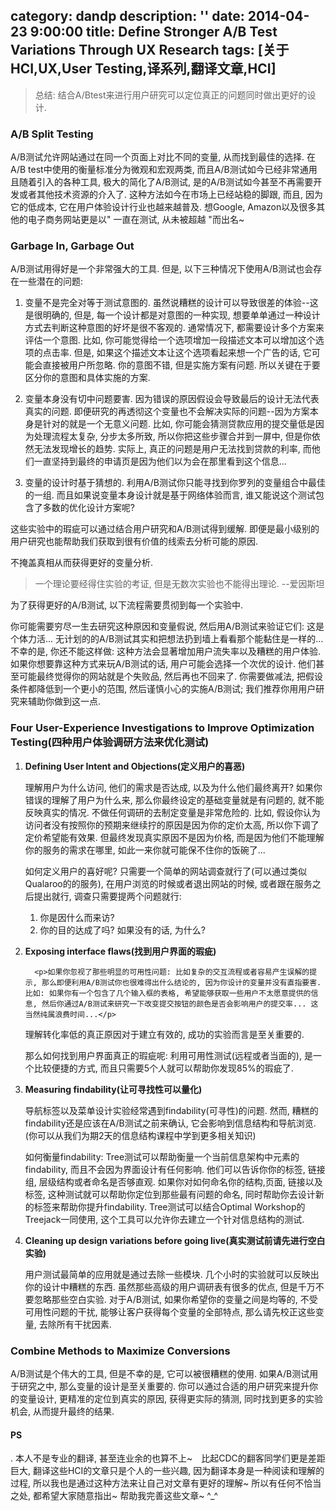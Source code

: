category: dandp
description: ''
date: 2014-04-23 9:00:00
title: Define Stronger A/B Test Variations Through UX Research
tags: [关于HCI,UX,User Testing,译系列,翻译文章,HCI]
---

<blockquote>总结: 结合A/Btest来进行用户研究可以定位真正的问题同时做出更好的设计.</blockquote>

<h3><strong>A/B Split Testing</strong></h3>

A/B测试允许网站通过在同一个页面上对比不同的变量, 从而找到最佳的选择. 在A/B test中使用的衡量标准分为微观和宏观两类, 而且A/B测试如今已经非常通用且随着引入的各种工具, 极大的简化了A/B测试, 是的A/B测试如今甚至不再需要开发或者其他技术资源的介入了. 这种方法如今在市场上已经站稳的脚跟, 而且, 因为它的低成本, 它在用户体验设计行业也越来越普及. 想Google, Amazon以及很多其他的电子商务网站更是以" 一直在测试, 从未被超越 "而出名~

<h3><strong>Garbage In, Garbage Out</strong></h3>

A/B测试用得好是一个非常强大的工具. 但是, 以下三种情况下使用A/B测试也会存在一些潜在的问题:

<ol>
  	<li><p>变量不是完全对等于测试意图的. 虽然说糟糕的设计可以导致很差的体验--这是很明确的, 但是, 每一个设计都是对意图的一种实现, 想要单单通过一种设计方式去判断这种意图的好坏是很不客观的. 通常情况下, 都需要设计多个方案来评估一个意图. 比如, 你可能觉得给一个选项增加一段描述文本可以增加这个选项的点击率. 但是, 如果这个描述文本让这个选项看起来想一个广告的话, 它可能会直接被用户所忽略. 你的意图不错, 但是实施方案有问题. 所以关键在于要区分你的意图和具体实施的方案.</p></li>
	<li><p>变量本身没有切中问题要害. 因为错误的原因假设会导致最后的设计无法代表真实的问题. 即便研究的再透彻这个变量也不会解决实际的问题--因为方案本身是针对的就是一个无意义问题. 比如, 你可能会猜测贷款应用的提交量低是因为处理流程太复杂, 分步太多所致, 所以你把这些步骤合并到一屏中, 但是你依然无法发现增长的趋势. 实际上, 真正的问题是用户无法找到贷款的利率, 而他们一直坚持到最终的申请页是因为他们以为会在那里看到这个信息...</p></li>
	<li><p>变量的设计时基于猜想的. 利用A/B测试你只能寻找到你罗列的变量组合中最佳的一组. 而且如果说变量本身设计就是基于网络体验而言, 谁又能说这个测试包含了多数的优化设计方案呢?</p></li>

</ol>

这些实验中的瑕疵可以通过结合用户研究和A/B测试得到缓解. 即便是最小级别的用户研究也能帮助我们获取到很有价值的线索去分析可能的原因.

不掩盖真相从而获得更好的变量分析.

<blockquote>一个理论要经得住实验的考证, 但是无数次实验也不能得出理论. --爱因斯坦</blockquote>

为了获得更好的A/B测试, 以下流程需要贯彻到每一个实验中.
<img src="http://s3.amazonaws.com/media.nngroup.com/media/editor/2014/04/17/a-b-test-logic.png" alt="" />

你可能需要穷尽一生去研究这种原因和变量假说, 然后用A/B测试来验证它们: 这是个体力活... 无计划的的A/B测试其实和把想法扔到墙上看看那个能黏住是一样的...不幸的是, 你还不能这样做: 这种方法会显著增加用户流失率以及糟糕的用户体验. 如果你想要靠这种方式来玩A/B测试的话, 用户可能会选择一个次优的设计. 他们甚至可能最终觉得你的网站就是个失败品, 然后再也不回来了. 你需要做减法, 把假设条件都降低到一个更小的范围, 然后谨慎小心的实施A/B测试; 我们推荐你用用户研究来辅助你做到这一点.

<h3><strong>Four User-Experience Investigations to Improve Optimization Testing(四种用户体验调研方法来优化测试)</strong></h3>

<ol>
  	<li><strong>Defining User Intent and Objections(定义用户的喜恶)</strong>
		<p>理解用户为什么访问, 他们的需求是否达成, 以及为什么他们最终离开? 如果你错误的理解了用户为什么来, 那么你最终设定的基础变量就是有问题的, 就不能反映真实的情况. 不做任何调研的去制定变量是非常危险的. 比如, 假设你认为访问者没有按照你的预期来继续拧的原因是因为你的定价太高, 所以你下调了定价希望能有效果. 但最终发现真实原因不是因为价格, 而是因为他们不能理解你的服务的需求在哪里, 如此一来你就可能保不住你的饭碗了...</p>
      <p>如何定义用户的喜好呢? 只需要一个简单的网站调查就行了(可以通过类似Qualaroo的的服务), 在用户浏览的时候或者退出网站的时候, 或者跟在服务之后提出就行, 调查只需要提两个问题就行:
        <ol>
          	<li>你是因什么而来访?</li>
          	<li>你的目的达成了吗? 如果没有的话, 为什么?</li>
		</ol>
</p>
  </li>
	<li><strong>Exposing interface flaws(找到用户界面的瑕疵)</strong>
      
      <p>如果你忽视了那些明显的可用性问题: 比如复杂的交互流程或者容易产生误解的提示, 那么即便利用A/B测试你也很难得出什么结论的, 因为你设计的变量并没有直指要害. 比如: 如果你有一个包含了几个输入框的表格, 希望能够获取一些用户不太愿意提供的信息, 然后你通过A/B测试来研究一下改变提交按钮的颜色是否会影响用户的提交率... 这当然纯属浪费时间...</p>
  <p>理解转化率低的真正原因对于建立有效的, 成功的实验而言是至关重要的. </p>
      <p>那么如何找到用户界面真正的瑕疵呢: 利用可用性测试(远程或者当面的), 是一个比较便捷的方式, 而且只需要5个人就可以帮助你发现85%的瑕疵了.</p>
  </li>
	<li><strong>Measuring findability(让可寻找性可以量化)</strong>
      <p>导航标签以及菜单设计实验经常遇到findability(可寻性)的问题. 然而, 糟糕的findability还是应该在A/B测试之前来确认, 它会影响到信息结构和导航浏览. (你可以从我们为期2天的信息结构课程中学到更多相关知识)</p>
      <p>如何衡量findability: Tree测试可以帮助衡量一个当前信息架构中元素的findability, 而且不会因为界面设计有任何影响. 他们可以告诉你你的标签, 链接组, 层级结构或者命名是否够直观. 如果你对如何命名你的结构,页面, 链接以及标签, 这种测试就可以帮助你定位到那些最有问题的命名, 同时帮助你去设计新的标签来帮助你提升findability. Tree测试可以结合Optimal Workshop的Treejack一同使用, 这个工具可以允许你去建立一个针对信息结构的测试.</p>
  </li>
  	<li><strong>Cleaning up design variations before going live(真实测试前请先进行空白实验)</strong>    
      <p>用户测试最简单的应用就是通过去除一些模块. 几个小时的实验就可以反映出你的设计中糟糕的东西. 虽然那些高级的用户调研表有很多的优点, 但是千万不要忽略那些空白实验. 对于A/B测试, 如果你希望你的变量之间是均等的, 不受可用性问题的干扰, 能够让客户获得每个变量的全部特点, 那么请先校正这些变量, 去除所有干扰因素.</p>
  </li>
</ol>

<h3><strong>Combine Methods to Maximize Conversions</strong></h3>

A/B测试是个伟大的工具, 但是不幸的是, 它可以被很糟糕的使用. 如果A/B测试用于研究之中, 那么变量的设计是至关重要的. 你可以通过合适的用户研究来提升你的变量设计, 更精准的定位到真实的原因, 获得更实际的猜测, 同时找到更多的实验机会, 从而提升最终的结果.

<h4><strong>PS</strong></h4>. 本人不是专业的翻译, 甚至连业余的也算不上~　比起CDC的翻客同学们更是差距巨大, 翻译这些HCI的文章只是个人的一些兴趣, 因为翻译本身是一种阅读和理解的过程, 所以我也是通过这种方法来让自己对文章有更好的理解~ 所以有任何不恰当之处, 都希望大家随意指出~ 帮助我完善这些文章~ ^_^

